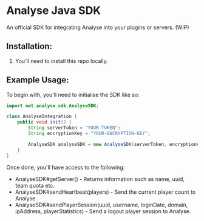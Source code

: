 # Analyse Java SDK
An official SDK for integrating Analyse into your plugins or servers. (WIP)

## Installation:
1. You'll need to install this repo locally.

## Example Usage:
To begin with, you'll need to initialise the SDK like so:
```java
import net.analyse.sdk.AnalyseSDK;

class AnalyseIntegration {
    public void init() {
        String serverToken = "YOUR-TOKEN";
        String encryptionKey = "YOUR-ENCRYPTION-KEY";

        AnalyseSDK analyseSDK = new AnalyseSDK(serverToken, encryptionKey);
    }
}
```

Once done, you'll have access to the following:
- AnalyseSDK#getServer() - Returns information such as name, uuid, team quota etc.
- AnalyseSDK#sendHeartbeat(players) - Send the current player count to Analyse.
- AnalyseSDK#sendPlayerSession(uuid, username, loginDate, domain, ipAddress, playerStatistics) - Send a logout player session to Analyse.